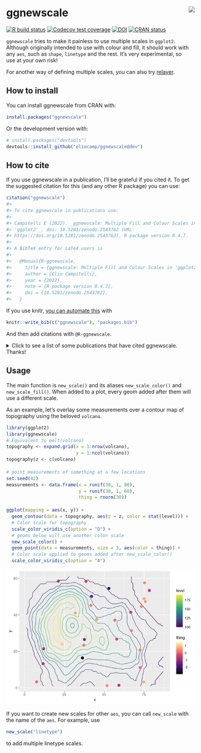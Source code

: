 
<!-- README.md is generated from README.Rmd. Please edit that file -->

# ggnewscale <img src='man/figures/logo.png' align="right" height="138.5" />

<!-- badges: start -->

[![R build
status](https://github.com/eliocamp/ggnewscale/workflows/R-CMD-check/badge.svg)](https://github.com/eliocamp/ggnewscale/actions)
[![Codecov test
coverage](https://codecov.io/gh/eliocamp/ggnewscale/branch/master/graph/badge.svg)](https://app.codecov.io/gh/eliocamp/ggnewscale?branch=master)
[![DOI](https://zenodo.org/badge/161934647.svg)](https://zenodo.org/badge/latestdoi/161934647)
[![CRAN
status](http://www.r-pkg.org/badges/version/ggnewscale)](https://cran.r-project.org/package=ggnewscale)
<!-- badges: end -->

`ggnewscale` tries to make it painless to use multiple scales in
`ggplot2`. Although originally intended to use with colour and fill, it
should work with any `aes`, such as `shape`, `linetype` and the rest.
It’s very experimental, so use at your own risk!

For another way of defining multiple scales, you can also try
[relayer](https://github.com/clauswilke/relayer).

## How to install

You can install ggnewscale from CRAN with:

``` r
install.packages("ggnewscale")
```

Or the development version with:

``` r
# install.packages("devtools")
devtools::install_github("eliocamp/ggnewscale@dev")
```

## How to cite

If you use ggnewscale in a publication, I’ll be grateful if you cited
it. To get the suggested citation for this (and any other R package) you
can use:

``` r
citation("ggnewscale")
#> 
#> To cite ggnewscale in publications use:
#> 
#> Campitelli E (2022). _ggnewscale: Multiple Fill and Colour Scales in
#> 'ggplot2'_. doi: 10.5281/zenodo.2543762 (URL:
#> https://doi.org/10.5281/zenodo.2543762), R package version 0.4.7.
#> 
#> A BibTeX entry for LaTeX users is
#> 
#>   @Manual{R-ggnewscale,
#>     title = {ggnewscale: Multiple Fill and Colour Scales in 'ggplot2'},
#>     author = {Elio Campitelli},
#>     year = {2022},
#>     note = {R package version 0.4.7},
#>     doi = {10.5281/zenodo.2543762},
#>   }
```

If you use knitr, [you can automate
this](https://bookdown.org/yihui/rmarkdown-cookbook/write-bib.html) with

``` r
knitr::write_bib(c("ggnewscale"), "packages.bib")
```

And then add citations with `@R-ggnewscale`.

<details>
<summary>
Click to see a list of some publications that have cited ggnewscale.
Thanks!
</summary>

\[1\] E. Akhil Prakash, T. Hromádková, T. Jabir, et al. “Dissemination
of Multidrug Resistant Bacteria to the Polar Environment - Role of the
Longest Migratory Bird Arctic Tern (Sterna Paradisaea)”. In: *Science of
The Total Environment* (Dec. 31, 2021), p. 152727. ISSN: 0048-9697. DOI:
10.1016/j.scitotenv.2021.152727. \<URL:
<https://www.sciencedirect.com/science/article/pii/S0048969721078062>\>
(visited on 01/03/2022).

\[2\] R. AminiTabrizi, R. M. Wilson, J. D. Fudyma, et al. “Controls on
Soil Organic Matter Degradation and Subsequent Greenhouse Gas Emissions
Across a Permafrost Thaw Gradient in Northern Sweden”. In: *Frontiers in
Earth Science* 8 (2020). ISSN: 2296-6463. DOI:
10.3389/feart.2020.557961. \<URL:
<https://www.frontiersin.org/articles/10.3389/feart.2020.557961/full>\>
(visited on 03/03/2021).

\[3\] X. Ding, K. Liu, Q. Yan, et al. “Sugar and Organic Acid
Availability Modulate Soil Diazotroph Community Assembly and Species
Co-Occurrence Patterns on the Tibetan Plateau”. In: *Applied
Microbiology and Biotechnology* (Oct. 18, 2021). ISSN: 1432-0614. DOI:
10.1007/s00253-021-11629-9. \<URL:
<https://doi.org/10.1007/s00253-021-11629-9>\> (visited on 10/21/2021).

\[4\] T. G. Drivas, A. Lucas, and M. D. Ritchie. “eQTpLot: A
User-Friendly R Package for the Visualization of Colocalization between
eQTL and GWAS Signals”. In: *BioData Mining* 14.1 (Jul. 17, 2021), p.
32. ISSN: 1756-0381. DOI: 10.1186/s13040-021-00267-6. \<URL:
<https://doi.org/10.1186/s13040-021-00267-6>\> (visited on 07/21/2021).

\[5\] B. D. Golas, B. Goodell, and C. T. Webb. “Host Adaptation to Novel
Pathogen Introduction: Predicting Conditions That Promote Evolutionary
Rescue”. In: *Ecology Letters* 24.10 (2021), pp. 2238-2255. ISSN:
1461-0248. DOI: 10.1111/ele.13845. \<URL:
<https://onlinelibrary.wiley.com/doi/abs/10.1111/ele.13845>\> (visited
on 03/25/2022).

\[6\] M. C. Granovetter, L. Ettensohn, and M. Behrmann. “With Childhood
Hemispherectomy, One Hemisphere Can Support—But Is Suboptimal for—Word
and Face Recognition”. In: *bioRxiv* (Nov. 08, 2020), p.
2020.11.06.371823. DOI: 10.1101/2020.11.06.371823. \<URL:
<https://www.biorxiv.org/content/10.1101/2020.11.06.371823v1>\> (visited
on 03/03/2021).

\[7\] A. T. Hinsu, K. J. Panchal, R. J. Pandit, et al. “Characterizing
Rhizosphere Microbiota of Peanut (Arachis Hypogaea L.) from Pre-Sowing
to Post-Harvest of Crop under Field Conditions”. In: *Scientific
Reports* 11.1 (1 Aug. 31, 2021), p. 17457. ISSN: 2045-2322. DOI:
10.1038/s41598-021-97071-3. \<URL:
<https://www.nature.com/articles/s41598-021-97071-3>\> (visited on
09/06/2021).

\[8\] M. Jenckel, I. Smith, T. King, et al. “Distribution and Genetic
Diversity of Hepatitis E Virus in Wild and Domestic Rabbits in
Australia”. In: *Pathogens* 10.12 (12 Dec. 2021), p. 1637. DOI:
10.3390/pathogens10121637. \<URL:
<https://www.mdpi.com/2076-0817/10/12/1637>\> (visited on 12/21/2021).

\[9\] M. Jung, D. Wells, J. Rusch, et al. “Unified Single-Cell Analysis
of Testis Gene Regulation and Pathology in Five Mouse Strains”. In:
*eLife* 8 (Jun. 25, 2019). Ed. by D. Bourc’his, P. J. Wittkopp and S.
Lukassen, p. e43966. ISSN: 2050-084X. DOI: 10.7554/eLife.43966. \<URL:
<https://doi.org/10.7554/eLife.43966>\> (visited on 03/03/2021).

\[10\] A. Lan, K. Kang, S. Tang, et al. “Fine-Scale Population Structure
and Demographic History of Han Chinese Inferred from Haplotype Network
of 111,000 Genomes”. In: *bioRxiv* (Jul. 04, 2020), p.
2020.07.03.166413. DOI: 10.1101/2020.07.03.166413. \<URL:
<https://www.biorxiv.org/content/10.1101/2020.07.03.166413v2>\> (visited
on 03/03/2021).

\[11\] Z. Lapp, R. Crawford, A. Miles-Jay, et al. “Regional Spread of
blaNDM-1-containing Klebsiella Pneumoniae ST147 in Post-Acute Care
Facilities”. In: *Clinical Infectious Diseases* (ciab457 May. 17, 2021).
ISSN: 1058-4838. DOI: 10.1093/cid/ciab457. \<URL:
<https://doi.org/10.1093/cid/ciab457>\> (visited on 05/21/2021).

\[12\] E. Merino Tejero, D. Lashgari, R. García-Valiente, et al.
“Multiscale Modeling of Germinal Center Recapitulates the Temporal
Transition From Memory B Cells to Plasma Cells Differentiation as
Regulated by Antigen Affinity-Based Tfh Cell Help”. In: *Frontiers in
Immunology* 11 (Feb. 05, 2021). ISSN: 1664-3224. DOI:
10.3389/fimmu.2020.620716. pmid: 33613551. \<URL:
<https://www.ncbi.nlm.nih.gov/pmc/articles/PMC7892951/>\> (visited on
03/03/2021).

\[13\] G. Papacharalampous, H. Tyralis, S. M. Papalexiou, et al.
“Global-Scale Massive Feature Extraction from Monthly Hydroclimatic Time
Series: Statistical Characterizations, Spatial Patterns and Hydrological
Similarity”. In: *Science of The Total Environment* 767 (May. 01, 2021),
p. 144612. ISSN: 0048-9697. DOI: 10.1016/j.scitotenv.2020.144612. \<URL:
<https://www.sciencedirect.com/science/article/pii/S0048969720381432>\>
(visited on 03/03/2021).

\[14\] M. A. Prang, L. Zywucki, M. Körner, et al. “Differences in
Sibling Cooperation in Presence and Absence of Parental Care in a Genus
with Interspecific Variation in Offspring Dependence”. In: *Evolution*
76.2 (2022), pp. 320-331. ISSN: 1558-5646. DOI: 10.1111/evo.14414.
\<URL: <https://onlinelibrary.wiley.com/doi/abs/10.1111/evo.14414>\>
(visited on 03/25/2022).

\[15\] J. M. Quilty, A. E. Sikorska-Senoner, and D. Hah. “A Stochastic
Conceptual-Data-Driven Approach for Improved Hydrological Simulations”.
In: *Environmental Modelling & Software* (Jan. 16, 2022), p. 105326.
ISSN: 1364-8152. DOI: 10.1016/j.envsoft.2022.105326. \<URL:
<https://www.sciencedirect.com/science/article/pii/S1364815222000329>\>
(visited on 01/19/2022).

\[16\] A. Rutz, M. Sorokina, J. Galgonek, et al. “Open Natural Products
Research: Curation and Dissemination of Biological Occurrences of
Chemical Structures through Wikidata”. In: *bioRxiv* (Mar. 01, 2021),
p. 2021.02.28.433265. DOI: 10.1101/2021.02.28.433265. \<URL:
<https://www.biorxiv.org/content/10.1101/2021.02.28.433265v1>\> (visited
on 03/07/2021).

\[17\] M. R. Scharn, M. C. G. Brachmann, M. A. Patchett, et al.
*Vegetation Responses to 26 Years of Warming at Latnjajaure Field
Station, Northern Sweden.* <https://doi.org/10.1139/AS-2020-0042>. Apr.
01, 2021. \<URL:
<https://cdnsciencepub.com/doi/abs/10.1139/AS-2020-0042>\> (visited on
04/05/2021).

\[18\] L. Seep, Z. Razaghi-Moghadam, and Z. Nikoloski. “Reaction Lumping
in Metabolic Networks for Application with Thermodynamic Metabolic Flux
Analysis”. In: *Scientific Reports* 11.1 (1 Apr. 20, 2021), p. 8544.
ISSN: 2045-2322. DOI: 10.1038/s41598-021-87643-8. \<URL:
<https://www.nature.com/articles/s41598-021-87643-8>\> (visited on
04/23/2021).

\[19\] O. Seppälä. “Spatial and Temporal Drivers of Soil Respiration in
a Tundra Environment”. MA Thesis. FACULTY OF SCIENCE DEPARTMENT OF
GEOSCIENCES AND GEOGRAPHY GEOGRAPHY: UNIVERSITY OF HELSINKI, 2020.

\[20\] L. Shah, C. A. Arnillas, and G. B. Arhonditsis. “Characterizing
Temporal Trends of Meteorological Extremes in Southern and Central
Ontario, Canada”. In: *Weather and Climate Extremes* (Jan. 25, 2022),
p. 100411. ISSN: 2212-0947. DOI: 10.1016/j.wace.2022.100411. \<URL:
<https://www.sciencedirect.com/science/article/pii/S2212094722000056>\>
(visited on 01/29/2022).

\[21\] C. C. Smith, S. Entwistle, C. Willis, et al. “Landscape and
Selection of Vaccine Epitopes in SARS-CoV-2”. In: *bioRxiv* (Jun. 04,
2020). DOI: 10.1101/2020.06.04.135004. pmid: 32577654. \<URL:
<https://www.ncbi.nlm.nih.gov/pmc/articles/PMC7302209/>\> (visited on
03/03/2021).

\[22\] S. N. Thiede, E. S. Snitkin, W. Trick, et al. “Genomic
Epidemiology Suggests Community Origins of Healthcare-Associated USA300
MRSA”. In: *The Journal of Infectious Diseases* (Feb. 16, 2022), p.
jiac056. ISSN: 0022-1899. DOI: 10.1093/infdis/jiac056. \<URL:
<https://doi.org/10.1093/infdis/jiac056>\> (visited on 02/26/2022).

\[23\] A. Torres-Espín, A. Chou, J. R. Huie, et al. “Reproducible
Analysis of Disease Space via Principal Components Using the Novel R
Package syndRomics”. In: *eLife* 10 (Jan. 14, 2021). Ed. by M. Zaidi and
M. Barton, p. e61812. ISSN: 2050-084X. DOI: 10.7554/eLife.61812. \<URL:
<https://doi.org/10.7554/eLife.61812>\> (visited on 03/03/2021).

\[24\] K. Tougeron and C. Iltis. “Impact of Heat Stress on the Fitness
Outcomes of Symbiotic Infection in Aphids: A Meta-Analysis”. In:
*EcoEvoRxiv* (Mar. 25, 2022). DOI: 10.32942/osf.io/nxdaw. \<URL:
<https://ecoevorxiv.org/nxdaw/>\> (visited on 03/25/2022).

\[25\] L. Weidenauer and M. Quadroni. “Phosphorylation in the Charged
Linker Modulates Interactions and Secretion of Hsp90β”. In: *Cells* 10.7
(7 Jul. 2021), p. 1701. DOI: 10.3390/cells10071701. \<URL:
<https://www.mdpi.com/2073-4409/10/7/1701>\> (visited on 07/08/2021).

\[26\] D. Wendisch, O. Dietrich, T. Mari, et al. “SARS-CoV-2 Infection
Triggers Profibrotic Macrophage Responses and Lung Fibrosis”. In: *Cell*
(Nov. 27, 2021). ISSN: 0092-8674. DOI: 10.1016/j.cell.2021.11.033.
\<URL:
<https://www.sciencedirect.com/science/article/pii/S0092867421013830>\>
(visited on 12/11/2021).

\[27\] R. J. Wright, M. G. I. Langille, and T. R. Walker. “Food or Just
a Free Ride? A Meta-Analysis Reveals the Global Diversity of the
Plastisphere”. In: *The ISME Journal* 15.3 (3 Mar. 2021), pp. 789-806.
ISSN: 1751-7370. DOI: 10.1038/s41396-020-00814-9. \<URL:
<https://www.nature.com/articles/s41396-020-00814-9>\> (visited on
03/03/2021).

\[28\] T. Wyenberg-Henzler, R. T. Patterson, and J. C. Mallon.
“Ontogenetic Dietary Shifts in North American Hadrosaurids”. In:
*Cretaceous Research* (Feb. 23, 2022), p. 105177. ISSN: 0195-6671. DOI:
10.1016/j.cretres.2022.105177. \<URL:
<https://www.sciencedirect.com/science/article/pii/S0195667122000416>\>
(visited on 02/26/2022).

\[29\] A. Yan, J. Butcher, D. Mack, et al. “Virome Sequencing of the
Human Intestinal Mucosal–Luminal Interface”. In: *Frontiers in Cellular
and Infection Microbiology* 10 (Oct. 22, 2020). ISSN: 2235-2988. DOI:
10.3389/fcimb.2020.582187. pmid: 33194818. \<URL:
<https://www.ncbi.nlm.nih.gov/pmc/articles/PMC7642909/>\> (visited on
03/03/2021).

\[30\] P. Zannini, F. Frascaroli, J. Nascimbene, et al. “Sacred Natural
Sites and Biodiversity Conservation: A Systematic Review”. In:
*Biodiversity and Conservation* (Sep. 30, 2021). ISSN: 1572-9710. DOI:
10.1007/s10531-021-02296-3. \<URL:
<https://doi.org/10.1007/s10531-021-02296-3>\> (visited on 10/04/2021).
</details>

## Usage

The main function is `new_scale()` and its aliases `new_scale_color()`
and `new_scale_fill()`. When added to a plot, every geom added after
them will use a different scale.

As an example, let’s overlay some measurements over a contour map of
topography using the beloved `volcano`.

``` r
library(ggplot2)
library(ggnewscale)
# Equivalent to melt(volcano)
topography <- expand.grid(x = 1:nrow(volcano),
                          y = 1:ncol(volcano))
topography$z <- c(volcano)

# point measurements of something at a few locations
set.seed(42)
measurements <- data.frame(x = runif(30, 1, 80),
                           y = runif(30, 1, 60),
                           thing = rnorm(30))

ggplot(mapping = aes(x, y)) +
  geom_contour(data = topography, aes(z = z, color = stat(level))) +
  # Color scale for topography
  scale_color_viridis_c(option = "D") +
  # geoms below will use another color scale
  new_scale_color() +
  geom_point(data = measurements, size = 3, aes(color = thing)) +
  # Color scale applied to geoms added after new_scale_color()
  scale_color_viridis_c(option = "A")
```

![](man/figures/README-unnamed-chunk-3-1.png)<!-- -->

If you want to create new scales for other `aes`, you can call
`new_scale` with the name of the `aes`. For example, use

``` r
new_scale("linetype")
```

to add multiple linetype scales.
